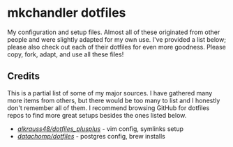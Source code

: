 # mkchandler dotfiles

My configuration and setup files. Almost all of these originated from other people and were slightly adapted for my own use. I've provided a list below; please also check out each of their dotfiles for even more goodness. Please copy, fork, adapt, and use all these files!

## Credits

This is a partial list of some of my major sources. I have gathered many more items from others, but there would be too many to list and I honestly don't remember all of them. I recommend browsing GitHub for dotfiles repos to find more great setups besides the ones listed below.

- *[alkrauss48/dotfiles_plusplus](https://github.com/alkrauss48/dotfiles_plusplus)* - vim config, symlinks setup
- *[datachomp/dotfiles](https://github.com/datachomp/dotfiles)* - postgres config, brew installs

